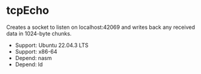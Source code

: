 # tcpEcho
Creates a socket to listen on localhost:42069 and writes back any received data in 1024-byte chunks.

- Support: Ubuntu 22.04.3 LTS
- Support: x86-64
- Depend: nasm
- Depend: ld
